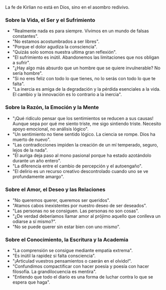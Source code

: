 La fe de Kirlian no está en Dios, sino en el asombro redivivo.

### **Sobre la Vida, el Ser y el Sufrimiento**

*   "Realmente nada es para siempre. Vivimos en un mundo de falsas constantes".
*   "No estamos acostumbrados a ser libres".
*   "Porque el dolor agudiza la consciencia".
*   "Quizás solo somos nuestra ultima gran reflexión".
*   "El sufrimiento es inútil. Abandonemos las limitaciones que nos obligan a sufrir".
*   "¿Hay algo más absurdo que un hombre que se quiere invulnerable? No sería hombre".
*   "Si no eres feliz con todo lo que tienes, no lo serás con todo lo que te falta".
*   "La inercia es amiga de la degradación y la pérdida esenciales a la vida. El cambio y la innovación es lo contrario a la inercia".

### **Sobre la Razón, la Emoción y la Mente**

*   "¡Qué ridículo pensar que los sentimientos se reducen a sus causas! Aunque sepa por qué me siento triste, me sigo sintiendo triste. Necesito apoyo emocional, no análisis lógico".
*   "Un sentimiento no tiene sentido lógico. La ciencia se rompe. Dios ha muerto de nuevo".
*   "Las contradicciones impiden la creación de un mí temperado, seguro, lejos de la nada".
*   "El auriga deja paso al mono pasional porque ha estado azotándolo durante un año entero".
*   "La diferencia entre el cambio de percepción y el autoengaño".
*   "El delirio es un recurso creativo descontrolado cuando uno se ve profundamente amargo".

### **Sobre el Amor, el Deseo y las Relaciones**

*   "No queremos querer, queremos ser queridos".
*   "Atamos cabos inexistentes por nuestro deseo de ser deseados".
*   "Las personas no se consiguen. Las personas no son cosas".
*   "¿De verdad deberíamos llamar amor al prójimo aquello que conlleva un odiarse a sí mismo?".
*   "No se puede querer sin estar bien con uno mismo".

### **Sobre el Conocimiento, la Escritura y la Academia**

*   "La comprensión se consigue mediante empatía extrema".
*   "Es inútil la rapidez si falta consciencia".
*   "¡Articulad vuestros pensamientos o caerán en el olvido!".
*   "Confundimos compactificar con hacer poesía y poesía con hacer filosofía. La grandilocuencia es mentira".
*   "Entiendo que todo el diario es una forma de luchar contra lo que se espera que haga".
